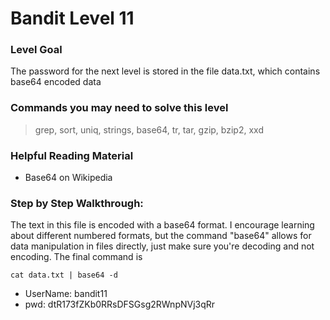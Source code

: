 # Bandit Level 11

### Level Goal
The password for the next level is stored in the file data.txt, which contains base64 encoded data

### Commands you may need to solve this level
> grep, sort, uniq, strings, base64, tr, tar, gzip, bzip2, xxd

### Helpful Reading Material
- Base64 on Wikipedia

### Step by Step Walkthrough:
The text in this file is encoded with a base64 format. I encourage learning about different numbered formats, but the command "base64" allows for data manipulation in files directly, just make sure you're decoding and not encoding. The final command is 

```cat data.txt | base64 -d```


* UserName: bandit11
* pwd: dtR173fZKb0RRsDFSGsg2RWnpNVj3qRr